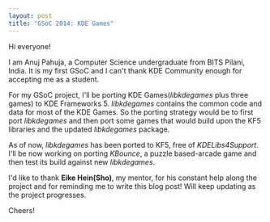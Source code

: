```yaml
---
layout: post
title: "GSoC 2014: KDE Games"
---
```


Hi everyone!

I am Anuj Pahuja, a Computer Science undergraduate from BITS Pilani, India. It is my first GSoC and I can't thank KDE Community enough for accepting me as a student.

For my GSoC project, I'll be porting KDE Games(_libkdegames_ plus three games) to KDE Frameworks 5. _libkdegames_ contains the common code and data for most of the KDE Games. So the porting strategy would be to first port _libkdegames_ and then port some games that would build upon the KF5 libraries and the updated _libkdegames_ package.

As of now, _libkdegames_ has been ported to KF5, free of _KDELibs4Support_. I'll be now working on porting _KBounce_, a puzzle based-arcade game and then test its build against new _libkdegames_.

I'd like to thank **Eike Hein(Sho)**, my mentor, for his constant help along the project and for reminding me to write this blog post! Will keep updating as the project progresses.

Cheers!
